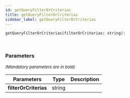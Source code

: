 ```yaml
---
id: getQueryFilterOrCriterias
title: getQueryFilterOrCriterias
sidebar_label: getQueryFilterOrCriterias
---
```


```tsx
getQueryFilterOrCriterias(filterOrCriterias: string): 
```
<br/>



### Parameters

<font size="2"><i>(Mandatory parameters are in bold)</i></font>

| Parameters | Type | Description |
| --------- | ---- | ----------- |
| **filterOrCriterias** | string |  |
